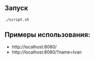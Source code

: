 ## Запуск

`./script.sh`

## Примеры использования:

* http://localhost:8080/
* http://localhost:8080/?name=Ivan

